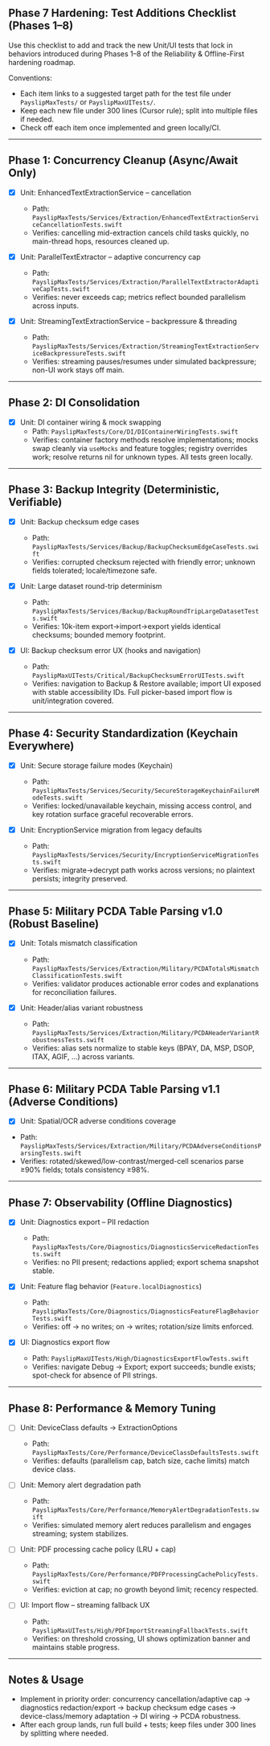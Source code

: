 ## Phase 7 Hardening: Test Additions Checklist (Phases 1–8)

Use this checklist to add and track the new Unit/UI tests that lock in behaviors introduced during Phases 1–8 of the Reliability & Offline-First hardening roadmap.

Conventions:
- Each item links to a suggested target path for the test file under `PayslipMaxTests/` or `PayslipMaxUITests/`.
- Keep each new file under 300 lines (Cursor rule); split into multiple files if needed.
- Check off each item once implemented and green locally/CI.

---

## Phase 1: Concurrency Cleanup (Async/Await Only)

- [x] Unit: EnhancedTextExtractionService – cancellation
  - Path: `PayslipMaxTests/Services/Extraction/EnhancedTextExtractionServiceCancellationTests.swift`
  - Verifies: cancelling mid-extraction cancels child tasks quickly, no main-thread hops, resources cleaned up.

- [x] Unit: ParallelTextExtractor – adaptive concurrency cap
  - Path: `PayslipMaxTests/Services/Extraction/ParallelTextExtractorAdaptiveCapTests.swift`
  - Verifies: never exceeds cap; metrics reflect bounded parallelism across inputs.

- [x] Unit: StreamingTextExtractionService – backpressure & threading
  - Path: `PayslipMaxTests/Services/Extraction/StreamingTextExtractionServiceBackpressureTests.swift`
  - Verifies: streaming pauses/resumes under simulated backpressure; non-UI work stays off main.

---

## Phase 2: DI Consolidation

- [x] Unit: DI container wiring & mock swapping
  - Path: `PayslipMaxTests/Core/DI/DIContainerWiringTests.swift`
  - Verifies: container factory methods resolve implementations; mocks swap cleanly via `useMocks` and feature toggles; registry overrides work; resolve returns nil for unknown types. All tests green locally.

---

## Phase 3: Backup Integrity (Deterministic, Verifiable)

- [x] Unit: Backup checksum edge cases
  - Path: `PayslipMaxTests/Services/Backup/BackupChecksumEdgeCaseTests.swift`
  - Verifies: corrupted checksum rejected with friendly error; unknown fields tolerated; locale/timezone safe.

- [x] Unit: Large dataset round-trip determinism
  - Path: `PayslipMaxTests/Services/Backup/BackupRoundTripLargeDatasetTests.swift`
  - Verifies: 10k-item export→import→export yields identical checksums; bounded memory footprint.

- [x] UI: Backup checksum error UX (hooks and navigation)
  - Path: `PayslipMaxUITests/Critical/BackupChecksumErrorUITests.swift`
  - Verifies: navigation to Backup & Restore available; import UI exposed with stable accessibility IDs. Full picker-based import flow is unit/integration covered.

---

## Phase 4: Security Standardization (Keychain Everywhere)

- [x] Unit: Secure storage failure modes (Keychain)
  - Path: `PayslipMaxTests/Services/Security/SecureStorageKeychainFailureModeTests.swift`
  - Verifies: locked/unavailable keychain, missing access control, and key rotation surface graceful recoverable errors.

- [x] Unit: EncryptionService migration from legacy defaults
  - Path: `PayslipMaxTests/Services/Security/EncryptionServiceMigrationTests.swift`
  - Verifies: migrate→decrypt path works across versions; no plaintext persists; integrity preserved.

---

## Phase 5: Military PCDA Table Parsing v1.0 (Robust Baseline)

- [x] Unit: Totals mismatch classification
  - Path: `PayslipMaxTests/Services/Extraction/Military/PCDATotalsMismatchClassificationTests.swift`
  - Verifies: validator produces actionable error codes and explanations for reconciliation failures.

- [x] Unit: Header/alias variant robustness
  - Path: `PayslipMaxTests/Services/Extraction/Military/PCDAHeaderVariantRobustnessTests.swift`
  - Verifies: alias sets normalize to stable keys (BPAY, DA, MSP, DSOP, ITAX, AGIF, …) across variants.

---

## Phase 6: Military PCDA Table Parsing v1.1 (Adverse Conditions)

 - [x] Unit: Spatial/OCR adverse conditions coverage
  - Path: `PayslipMaxTests/Services/Extraction/Military/PCDAAdverseConditionsParsingTests.swift`
  - Verifies: rotated/skewed/low-contrast/merged-cell scenarios parse ≥90% fields; totals consistency ≥98%.

---

## Phase 7: Observability (Offline Diagnostics)

- [x] Unit: Diagnostics export – PII redaction
  - Path: `PayslipMaxTests/Core/Diagnostics/DiagnosticsServiceRedactionTests.swift`
  - Verifies: no PII present; redactions applied; export schema snapshot stable.

- [x] Unit: Feature flag behavior (`Feature.localDiagnostics`)
  - Path: `PayslipMaxTests/Core/Diagnostics/DiagnosticsFeatureFlagBehaviorTests.swift`
  - Verifies: off → no writes; on → writes; rotation/size limits enforced.

- [x] UI: Diagnostics export flow
  - Path: `PayslipMaxUITests/High/DiagnosticsExportFlowTests.swift`
  - Verifies: navigate Debug → Export; export succeeds; bundle exists; spot-check for absence of PII strings.

---

## Phase 8: Performance & Memory Tuning

- [ ] Unit: DeviceClass defaults → ExtractionOptions
  - Path: `PayslipMaxTests/Core/Performance/DeviceClassDefaultsTests.swift`
  - Verifies: defaults (parallelism cap, batch size, cache limits) match device class.

- [ ] Unit: Memory alert degradation path
  - Path: `PayslipMaxTests/Core/Performance/MemoryAlertDegradationTests.swift`
  - Verifies: simulated memory alert reduces parallelism and engages streaming; system stabilizes.

- [ ] Unit: PDF processing cache policy (LRU + cap)
  - Path: `PayslipMaxTests/Core/Performance/PDFProcessingCachePolicyTests.swift`
  - Verifies: eviction at cap; no growth beyond limit; recency respected.

- [ ] UI: Import flow – streaming fallback UX
  - Path: `PayslipMaxUITests/High/PDFImportStreamingFallbackTests.swift`
  - Verifies: on threshold crossing, UI shows optimization banner and maintains stable progress.

---

## Notes & Usage

- Implement in priority order: concurrency cancellation/adaptive cap → diagnostics redaction/export → backup checksum edge cases → device-class/memory adaptation → DI wiring → PCDA robustness.
- After each group lands, run full build + tests; keep files under 300 lines by splitting where needed.


